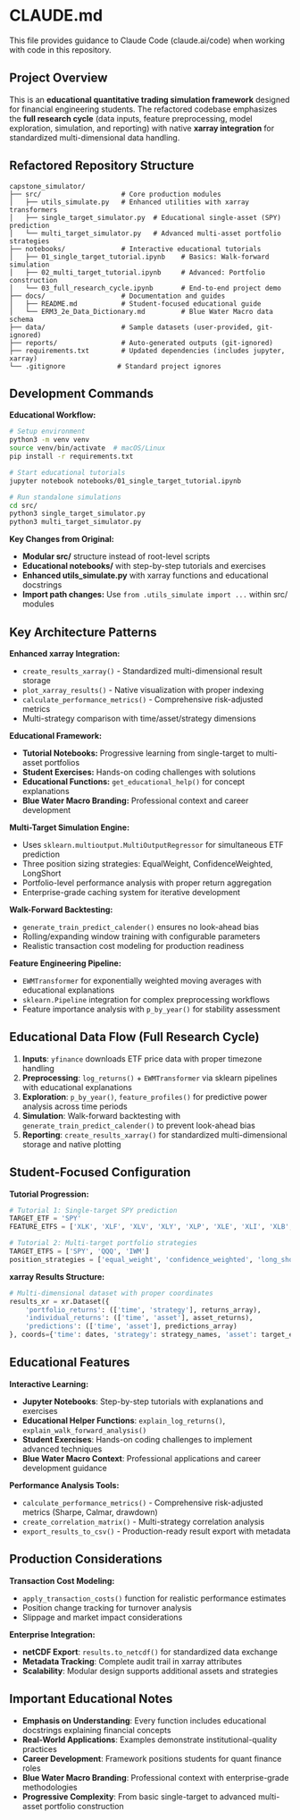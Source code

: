 # CLAUDE.md

This file provides guidance to Claude Code (claude.ai/code) when working with code in this repository.

## Project Overview

This is an **educational quantitative trading simulation framework** designed for financial engineering students. The refactored codebase emphasizes the **full research cycle** (data inputs, feature preprocessing, model exploration, simulation, and reporting) with native **xarray integration** for standardized multi-dimensional data handling.

## Refactored Repository Structure

```
capstone_simulator/
├── src/                    # Core production modules
│   ├── utils_simulate.py   # Enhanced utilities with xarray transformers
│   ├── single_target_simulator.py  # Educational single-asset (SPY) prediction
│   └── multi_target_simulator.py   # Advanced multi-asset portfolio strategies
├── notebooks/              # Interactive educational tutorials
│   ├── 01_single_target_tutorial.ipynb    # Basics: Walk-forward simulation
│   ├── 02_multi_target_tutorial.ipynb     # Advanced: Portfolio construction
│   └── 03_full_research_cycle.ipynb       # End-to-end project demo
├── docs/                   # Documentation and guides
│   ├── README.md           # Student-focused educational guide
│   └── ERM3_2e_Data_Dictionary.md         # Blue Water Macro data schema
├── data/                   # Sample datasets (user-provided, git-ignored)
├── reports/                # Auto-generated outputs (git-ignored)
├── requirements.txt        # Updated dependencies (includes jupyter, xarray)
└── .gitignore             # Standard project ignores
```

## Development Commands

**Educational Workflow:**
```bash
# Setup environment
python3 -m venv venv
source venv/bin/activate  # macOS/Linux
pip install -r requirements.txt

# Start educational tutorials
jupyter notebook notebooks/01_single_target_tutorial.ipynb

# Run standalone simulations
cd src/
python3 single_target_simulator.py
python3 multi_target_simulator.py
```

**Key Changes from Original:**
- **Modular src/** structure instead of root-level scripts
- **Educational notebooks/** with step-by-step tutorials and exercises
- **Enhanced utils_simulate.py** with xarray functions and educational docstrings
- **Import path changes:** Use `from .utils_simulate import ...` within src/ modules

## Key Architecture Patterns

**Enhanced xarray Integration:**
- `create_results_xarray()` - Standardized multi-dimensional result storage
- `plot_xarray_results()` - Native visualization with proper indexing
- `calculate_performance_metrics()` - Comprehensive risk-adjusted metrics
- Multi-strategy comparison with time/asset/strategy dimensions

**Educational Framework:**
- **Tutorial Notebooks:** Progressive learning from single-target to multi-asset portfolios
- **Student Exercises:** Hands-on coding challenges with solutions
- **Educational Functions:** `get_educational_help()` for concept explanations
- **Blue Water Macro Branding:** Professional context and career development

**Multi-Target Simulation Engine:**
- Uses `sklearn.multioutput.MultiOutputRegressor` for simultaneous ETF prediction
- Three position sizing strategies: EqualWeight, ConfidenceWeighted, LongShort
- Portfolio-level performance analysis with proper return aggregation
- Enterprise-grade caching system for iterative development

**Walk-Forward Backtesting:**
- `generate_train_predict_calender()` ensures no look-ahead bias
- Rolling/expanding window training with configurable parameters
- Realistic transaction cost modeling for production readiness

**Feature Engineering Pipeline:**
- `EWMTransformer` for exponentially weighted moving averages with educational explanations
- `sklearn.Pipeline` integration for complex preprocessing workflows
- Feature importance analysis with `p_by_year()` for stability assessment

## Educational Data Flow (Full Research Cycle)

1. **Inputs**: `yfinance` downloads ETF price data with proper timezone handling
2. **Preprocessing**: `log_returns()` + `EWMTransformer` via sklearn pipelines with educational explanations
3. **Exploration**: `p_by_year()`, `feature_profiles()` for predictive power analysis across time periods
4. **Simulation**: Walk-forward backtesting with `generate_train_predict_calender()` to prevent look-ahead bias
5. **Reporting**: `create_results_xarray()` for standardized multi-dimensional storage and native plotting

## Student-Focused Configuration

**Tutorial Progression:**
```python
# Tutorial 1: Single-target SPY prediction
TARGET_ETF = 'SPY'
FEATURE_ETFS = ['XLK', 'XLF', 'XLV', 'XLY', 'XLP', 'XLE', 'XLI', 'XLB', 'XLU']

# Tutorial 2: Multi-target portfolio strategies  
TARGET_ETFS = ['SPY', 'QQQ', 'IWM']
position_strategies = ['equal_weight', 'confidence_weighted', 'long_short']
```

**xarray Results Structure:**
```python
# Multi-dimensional dataset with proper coordinates
results_xr = xr.Dataset({
    'portfolio_returns': (['time', 'strategy'], returns_array),
    'individual_returns': (['time', 'asset'], asset_returns),
    'predictions': (['time', 'asset'], predictions_array)
}, coords={'time': dates, 'strategy': strategy_names, 'asset': target_etfs})
```

## Educational Features

**Interactive Learning:**
- **Jupyter Notebooks**: Step-by-step tutorials with explanations and exercises
- **Educational Helper Functions**: `explain_log_returns()`, `explain_walk_forward_analysis()`
- **Student Exercises**: Hands-on coding challenges to implement advanced techniques
- **Blue Water Macro Context**: Professional applications and career development guidance

**Performance Analysis Tools:**
- `calculate_performance_metrics()` - Comprehensive risk-adjusted metrics (Sharpe, Calmar, drawdown)
- `create_correlation_matrix()` - Multi-strategy correlation analysis
- `export_results_to_csv()` - Production-ready result export with metadata

## Production Considerations

**Transaction Cost Modeling:**
- `apply_transaction_costs()` function for realistic performance estimates
- Position change tracking for turnover analysis
- Slippage and market impact considerations

**Enterprise Integration:**
- **netCDF Export**: `results.to_netcdf()` for standardized data exchange
- **Metadata Tracking**: Complete audit trail in xarray attributes
- **Scalability**: Modular design supports additional assets and strategies

## Important Educational Notes

- **Emphasis on Understanding**: Every function includes educational docstrings explaining financial concepts
- **Real-World Applications**: Examples demonstrate institutional-quality practices
- **Career Development**: Framework positions students for quant finance roles
- **Blue Water Macro Branding**: Professional context with enterprise-grade methodologies
- **Progressive Complexity**: From basic single-target to advanced multi-asset portfolio construction